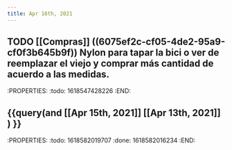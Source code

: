 ```yaml
---
title: Apr 16th, 2021
---
```


## TODO [[Compras]] ((6075ef2c-cf05-4de2-95a9-cf0f3b645b9f)) Nylon para tapar la bici o ver de reemplazar el viejo y comprar más cantidad de acuerdo a las medidas.
:PROPERTIES:
:todo: 1618547428226
:END:
## {{query(and [[Apr 15th, 2021]] [[Apr 13th, 2021]] ) }}
:PROPERTIES:
:todo: 1618582019707
:done: 1618582016234
:END:

